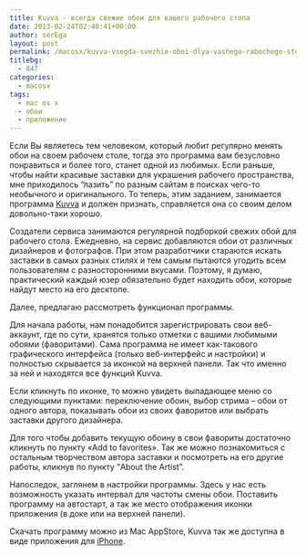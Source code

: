 ```yaml
---
title: Kuvva - всегда свежие обои для вашего рабочего стола
date: 2013-02-24T02:40:41+00:00
author: serEga
layout: post
permalink: /macosx/kuvva-vsegda-svezhie-oboi-dlya-vashego-rabochego-stola/
titlebg:
  - 847
categories:
  - macosx
tags:
  - mac os x
  - обои
  - приложение
---
```

Если Вы являетесь тем человеком, который любит регулярно менять обои на своем рабочем столе, тогда это программа вам безусловно понравиться и более того, станет одной из любимых. Если раньше, чтобы найти красивые заставки для украшения рабочего пространства, мне приходилось &#8220;лазить&#8221; по разным сайтам в поисках чего-то необычного и оригинального. То теперь, этим заданием, занимается программа [Kuvva](http://www.kuvva.com/) и должен признать, справляется она со своим делом довольно-таки хорошо.<!--more-->

Создатели сервиса занимаются регулярной подборкой свежих обой для рабочего стола. Ежедневно, на сервис добавляются обои от различных дизайнеров и фотографов. При этом разработчики стараются искать заставки в самых разных стилях и тем самым пытаются угодить всем пользователям с разносторонними вкусами. Поэтому, я думаю, практический каждый юзер обязательно будет находить обои, которые найдут место на его десктопе.

Далее, предлагаю рассмотреть функционал программы.

Для начала работы, нам понадобится зарегистрировать свои веб-аккаунт, где по сути, хранятся только отметки с вашими любимыми обоями (фаворитами). Сама программа не имеет как-такового графического интерфейса (только веб-интерфейс и настройки) и полностью скрывается за иконкой на верхней панели. Так что именно за ней и находятся все функций Kuvva.


Если кликнуть по иконке, то можно увидеть выпадающее меню со следующими пунктами: переключение обоин, выбор стрима &#8211; обои от одного автора, показывать обои из своих фаворитов или выбрать заставки другого дизайнера.

Для того чтобы добавить текущую обоину в свои фавориты достаточно кликнуть по пункту «Add to favorites». Так же можно познакомиться с остальным творчеством автора заставки и посмотреть на его другие работы, кликнув по пункту &#8220;About the Artist&#8221;.


Напоследок, заглянем в настройки программы. Здесь у нас есть возможность указать интервал для частоты смены обои. Поставить программу на автостарт, а так же место отображения иконки приложения (в доке или на верхней панели).

Скачать программу можно из Mac AppStore, Kuvva так же доступна в виде приложения для [iPhone](http://www.kuvva.com/).